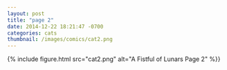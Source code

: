 ```yaml
---
layout: post
title: "page 2"
date: 2014-12-22 18:21:47 -0700
categories: cats
thumbnail: /images/comics/cat2.png
---
```


{% include figure.html src="cat2.png" alt="A Fistful of Lunars Page 2" %}}